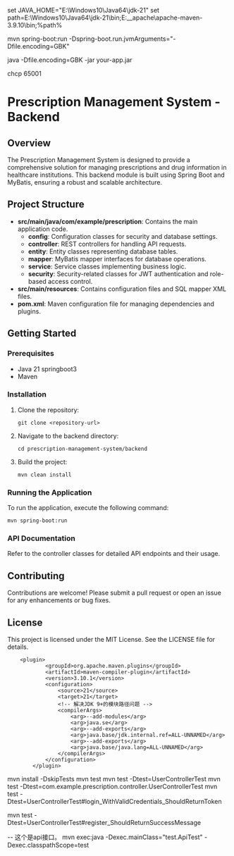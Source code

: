 
set JAVA_HOME="E:\Windows10\Java64\jdk-21"
set path=E:\Windows10\Java64\jdk-21\bin;E:\__apache\apache-maven-3.9.10\bin;%path%

mvn spring-boot:run -Dspring-boot.run.jvmArguments="-Dfile.encoding=GBK"

java -Dfile.encoding=GBK -jar your-app.jar


chcp 65001








# Prescription Management System - Backend

## Overview
The Prescription Management System is designed to provide a comprehensive solution for managing prescriptions and drug information in healthcare institutions. This backend module is built using Spring Boot and MyBatis, ensuring a robust and scalable architecture.

## Project Structure
- **src/main/java/com/example/prescription**: Contains the main application code.
  - **config**: Configuration classes for security and database settings.
  - **controller**: REST controllers for handling API requests.
  - **entity**: Entity classes representing database tables.
  - **mapper**: MyBatis mapper interfaces for database operations.
  - **service**: Service classes implementing business logic.
  - **security**: Security-related classes for JWT authentication and role-based access control.
- **src/main/resources**: Contains configuration files and SQL mapper XML files.
- **pom.xml**: Maven configuration file for managing dependencies and plugins.

## Getting Started

### Prerequisites
- Java 21  springboot3
- Maven

### Installation
1. Clone the repository:
   ```
   git clone <repository-url>
   ```
2. Navigate to the backend directory:
   ```
   cd prescription-management-system/backend
   ```
3. Build the project:
   ```
   mvn clean install
   ```

### Running the Application
To run the application, execute the following command:
```
mvn spring-boot:run
```

### API Documentation
Refer to the controller classes for detailed API endpoints and their usage.

## Contributing
Contributions are welcome! Please submit a pull request or open an issue for any enhancements or bug fixes.

## License
This project is licensed under the MIT License. See the LICENSE file for details.



        <plugin>
                <groupId>org.apache.maven.plugins</groupId>
                <artifactId>maven-compiler-plugin</artifactId>
                <version>3.10.1</version>
                <configuration>
                    <source>21</source>
                    <target>21</target>
                    <!-- 解决JDK 9+的模块路径问题 -->
                    <compilerArgs>
                        <arg>--add-modules</arg>
                        <arg>java.se</arg>
                        <arg>--add-exports</arg>
                        <arg>java.base/jdk.internal.ref=ALL-UNNAMED</arg>
                        <arg>--add-exports</arg>
                        <arg>java.base/java.lang=ALL-UNNAMED</arg>
                    </compilerArgs>
                </configuration>
            </plugin>  




mvn install -DskipTests
mvn test
mvn test -Dtest=UserControllerTest
mvn test -Dtest=com.example.prescription.controller.UserControllerTest
mvn test -Dtest=UserControllerTest#login_WithValidCredentials_ShouldReturnToken


mvn test -Dtest=UserControllerTest#register_ShouldReturnSuccessMessage


-- 这个是api接口。
mvn exec:java -Dexec.mainClass="test.ApiTest" -Dexec.classpathScope=test
